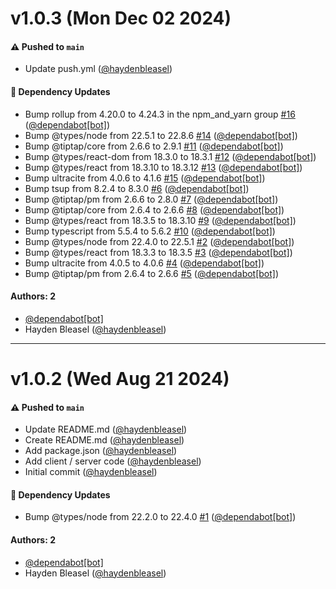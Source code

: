 # v1.0.3 (Mon Dec 02 2024)

#### ⚠️ Pushed to `main`

- Update push.yml ([@haydenbleasel](https://github.com/haydenbleasel))

#### 🔩 Dependency Updates

- Bump rollup from 4.20.0 to 4.24.3 in the npm_and_yarn group [#16](https://github.com/haydenbleasel/tiptap-extension-iframely/pull/16) ([@dependabot[bot]](https://github.com/dependabot[bot]))
- Bump @types/node from 22.5.1 to 22.8.6 [#14](https://github.com/haydenbleasel/tiptap-extension-iframely/pull/14) ([@dependabot[bot]](https://github.com/dependabot[bot]))
- Bump @tiptap/core from 2.6.6 to 2.9.1 [#11](https://github.com/haydenbleasel/tiptap-extension-iframely/pull/11) ([@dependabot[bot]](https://github.com/dependabot[bot]))
- Bump @types/react-dom from 18.3.0 to 18.3.1 [#12](https://github.com/haydenbleasel/tiptap-extension-iframely/pull/12) ([@dependabot[bot]](https://github.com/dependabot[bot]))
- Bump @types/react from 18.3.10 to 18.3.12 [#13](https://github.com/haydenbleasel/tiptap-extension-iframely/pull/13) ([@dependabot[bot]](https://github.com/dependabot[bot]))
- Bump ultracite from 4.0.6 to 4.1.6 [#15](https://github.com/haydenbleasel/tiptap-extension-iframely/pull/15) ([@dependabot[bot]](https://github.com/dependabot[bot]))
- Bump tsup from 8.2.4 to 8.3.0 [#6](https://github.com/haydenbleasel/tiptap-extension-iframely/pull/6) ([@dependabot[bot]](https://github.com/dependabot[bot]))
- Bump @tiptap/pm from 2.6.6 to 2.8.0 [#7](https://github.com/haydenbleasel/tiptap-extension-iframely/pull/7) ([@dependabot[bot]](https://github.com/dependabot[bot]))
- Bump @tiptap/core from 2.6.4 to 2.6.6 [#8](https://github.com/haydenbleasel/tiptap-extension-iframely/pull/8) ([@dependabot[bot]](https://github.com/dependabot[bot]))
- Bump @types/react from 18.3.5 to 18.3.10 [#9](https://github.com/haydenbleasel/tiptap-extension-iframely/pull/9) ([@dependabot[bot]](https://github.com/dependabot[bot]))
- Bump typescript from 5.5.4 to 5.6.2 [#10](https://github.com/haydenbleasel/tiptap-extension-iframely/pull/10) ([@dependabot[bot]](https://github.com/dependabot[bot]))
- Bump @types/node from 22.4.0 to 22.5.1 [#2](https://github.com/haydenbleasel/tiptap-extension-iframely/pull/2) ([@dependabot[bot]](https://github.com/dependabot[bot]))
- Bump @types/react from 18.3.3 to 18.3.5 [#3](https://github.com/haydenbleasel/tiptap-extension-iframely/pull/3) ([@dependabot[bot]](https://github.com/dependabot[bot]))
- Bump ultracite from 4.0.5 to 4.0.6 [#4](https://github.com/haydenbleasel/tiptap-extension-iframely/pull/4) ([@dependabot[bot]](https://github.com/dependabot[bot]))
- Bump @tiptap/pm from 2.6.4 to 2.6.6 [#5](https://github.com/haydenbleasel/tiptap-extension-iframely/pull/5) ([@dependabot[bot]](https://github.com/dependabot[bot]))

#### Authors: 2

- [@dependabot[bot]](https://github.com/dependabot[bot])
- Hayden Bleasel ([@haydenbleasel](https://github.com/haydenbleasel))

---

# v1.0.2 (Wed Aug 21 2024)

#### ⚠️ Pushed to `main`

- Update README.md ([@haydenbleasel](https://github.com/haydenbleasel))
- Create README.md ([@haydenbleasel](https://github.com/haydenbleasel))
- Add package.json ([@haydenbleasel](https://github.com/haydenbleasel))
- Add client / server code ([@haydenbleasel](https://github.com/haydenbleasel))
- Initial commit ([@haydenbleasel](https://github.com/haydenbleasel))

#### 🔩 Dependency Updates

- Bump @types/node from 22.2.0 to 22.4.0 [#1](https://github.com/haydenbleasel/tiptap-extension-iframely/pull/1) ([@dependabot[bot]](https://github.com/dependabot[bot]))

#### Authors: 2

- [@dependabot[bot]](https://github.com/dependabot[bot])
- Hayden Bleasel ([@haydenbleasel](https://github.com/haydenbleasel))
